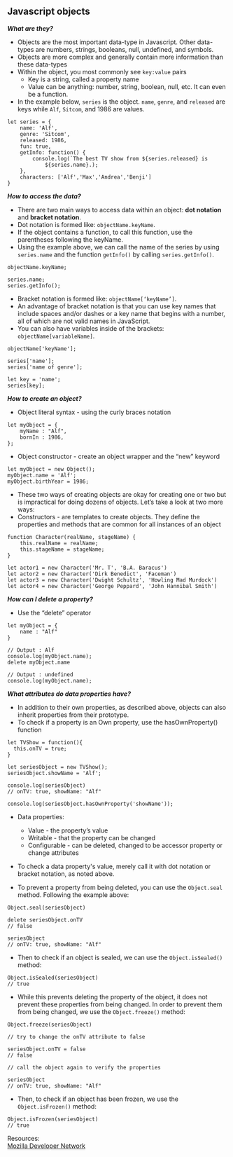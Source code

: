 ## Javascript objects

**_What are they?_**



*   Objects are the most important data-type in Javascript. Other data-types are numbers, strings, booleans, null, undefined, and symbols.
*   Objects are more complex and generally contain more information than these data-types
*   Within the object, you most commonly see `key:value` pairs
    *   Key is a string, called a property name
    *   Value can be anything: number, string, boolean, null, etc. It can even be a function.
*   In the example below, `series` is the object. `name`, `genre`, and `released` are keys while `Alf`, `Sitcom`, and 1986 are values.

```
let series = {
    name: 'Alf',
    genre: 'Sitcom',
    released: 1986,
    fun: true,
    getInfo: function() {
        console.log(`The best TV show from ${series.released} is        
            ${series.name}.);
    },
    characters: ['Alf','Max','Andrea','Benji']
}
```



**_How to access the data?_**

*   There are two main ways to access data within an object: **dot notation** and **bracket notation**.
*   Dot notation is formed like: `objectName.keyName`.
*   If the object contains a function, to call this function, use the parentheses following the keyName.
*   Using the example above, we can call the name of the series by using `series.name` and the function `getInfo()` by calling `series.getInfo()`.

```
objectName.keyName;

series.name;
series.getInfo();
```


*   Bracket notation is formed like: `objectName[‘keyName’]`.
*   An advantage of bracket notation is that you can use key names that include spaces and/or dashes or a key name that begins with a number, all of which are not valid names in JavaScript.
*   You can also have variables inside of the brackets: `objectName[variableName]`.

```
objectName['keyName'];

series['name'];
series['name of genre'];

let key = 'name';
series[key];
```

**_How to create an object?_**



*   Object literal syntax - using the curly braces notation

```
let myObject = {
    myName : "Alf",
    bornIn : 1986,
};
```


*   Object constructor - create an object wrapper and the “new” keyword

```
let myObject = new Object();
myObject.name = 'Alf';
myObject.birthYear = 1986;
```


*   These two ways of creating objects are okay for creating one or two but is impractical for doing dozens of objects. Let’s take a look at two more ways:
*   Constructors - are templates to create objects. They define the properties and methods that are common for all instances of an object

```
function Character(realName, stageName) {
    this.realName = realName;
    this.stageName = stageName;
} 
```



```
let actor1 = new Character('Mr. T', 'B.A. Baracus')
let actor2 = new Character('Dirk Benedict', 'Faceman')
let actor3 = new Character('Dwight Schultz', 'Howling Mad Murdock')
let actor4 = new Character('George Peppard', 'John Hannibal Smith')
```

**_How can I delete a property?_**


*   Use the “delete” operator 

```
let myObject = {
    name : "Alf"
} 
  
// Output : Alf
console.log(myObject.name); 
delete myObject.name
  
// Output : undefined
console.log(myObject.name);   
```


**_What attributes do data properties have?_**



*   In addition to their own properties, as described above, objects can also inherit properties from their prototype.
*   To check if a property is an Own property, use the hasOwnProperty() function

```
let TVShow = function(){
  this.onTV = true;
}

let seriesObject = new TVShow(); 
seriesObject.showName = 'Alf'; 

console.log(seriesObject)
// onTV: true, showName: "Alf"
  
console.log(seriesObject.hasOwnProperty('showName'));
```
*   Data properties:
    *   Value - the property’s value
    *   Writable - that the property can be changed
    *   Configurable - can be deleted, changed to be accessor property or change attributes

*   To check a data property's value, merely call it with dot notation or bracket notation, as noted above.
*   To prevent a property from being deleted, you can use the `Object.seal` method. Following the example above:

```
Object.seal(seriesObject)

delete seriesObject.onTV
// false

seriesObject
// onTV: true, showName: "Alf"

```
*   Then to check if an object is sealed, we can use the `Object.isSealed()` method:

```
Object.isSealed(seriesObject)
// true
```

*   While this prevents deleting the property of the object, it does not prevent these properties from being changed. In order to prevent them from being changed, we use the `Object.freeze()` method:

```
Object.freeze(seriesObject)

// try to change the onTV attribute to false

seriesObject.onTV = false
// false

// call the object again to verify the properties

seriesObject
// onTV: true, showName: "Alf"

```

*   Then, to check if an object has been frozen, we use the `Object.isFrozen()` method:

```
Object.isFrozen(seriesObject)
// true
```


Resources: \
[Mozilla Developer Network](https://developer.mozilla.org/en-US/docs/Web/JavaScript/Guide/Working_with_Objects)
